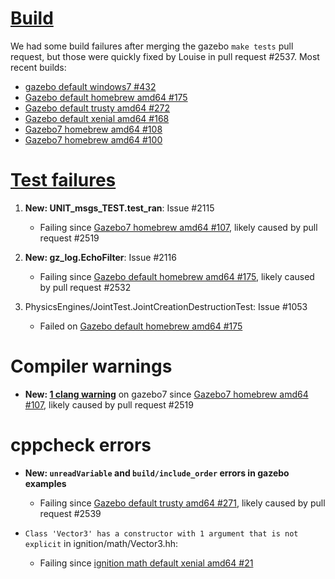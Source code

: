 # [Build](http://build.osrfoundation.org/view/BuildCopFail/)

We had some build failures after merging the gazebo `make tests` pull request, but those were quickly fixed by Louise in pull request #2537.
Most recent builds:

* [gazebo default windows7 #432](http://build.osrfoundation.org/job/gazebo-ci-default-windows7-amd64/432/)
* [Gazebo default homebrew amd64 #175](http://build.osrfoundation.org/view/BuildCopFail/job/gazebo-ci-default-homebrew-amd64/175/)
* [Gazebo default trusty amd64 #272](http://build.osrfoundation.org/view/BuildCopFail/job/gazebo-ci-default-trusty-amd64-gpu-nvidia/272/)
* [Gazebo default xenial amd64 #168](http://build.osrfoundation.org/job/gazebo-ci-default-xenial-amd64-gpu-none/168/)
* [Gazebo7 homebrew amd64 #108](http://build.osrfoundation.org/view/BuildCopFail/job/gazebo-ci-gazebo7-homebrew-amd64/108/)
* [Gazebo7 homebrew amd64 #100](http://build.osrfoundation.org/view/BuildCopFail/job/gazebo-ci-gazebo7-trusty-amd64-gpu-nvidia/100/)

# [Test failures](http://build.osrfoundation.org/view/BuildCopTests/)

1. **New: UNIT_msgs_TEST.test_ran**: Issue #2115

    * Failing since [Gazebo7 homebrew amd64 #107](http://build.osrfoundation.org/view/BuildCopFail/job/gazebo-ci-gazebo7-homebrew-amd64/107/), likely caused by pull request #2519

1. **New: gz_log.EchoFilter**: Issue #2116

    * Failing since [Gazebo default homebrew amd64 #175](http://build.osrfoundation.org/view/BuildCopFail/job/gazebo-ci-default-homebrew-amd64/175/), likely caused by pull request #2532

1. PhysicsEngines/JointTest.JointCreationDestructionTest: Issue #1053

    * Failed on [Gazebo default homebrew amd64 #175](http://build.osrfoundation.org/view/BuildCopTests/job/gazebo-ci-default-homebrew-amd64/175/testReport/(root)/PhysicsEngines_JointTest/JointCreationDestructionTest_0/)

# Compiler warnings

* **New: [1 clang warning](http://build.osrfoundation.org/view/BuildCopFail/job/gazebo-ci-gazebo7-homebrew-amd64/107/warnings8Result/)** on gazebo7 since [Gazebo7 homebrew amd64 #107](http://build.osrfoundation.org/view/BuildCopFail/job/gazebo-ci-gazebo7-homebrew-amd64/107/), likely caused by pull request #2519

# cppcheck errors

* **New: `unreadVariable` and `build/include_order` errors in gazebo examples**

    * Failing since [Gazebo default trusty amd64 #271](http://build.osrfoundation.org/view/BuildCopFail/job/gazebo-ci-default-trusty-amd64-gpu-nvidia/271/cppcheckResult/), likely caused by pull request #2539

* `Class 'Vector3' has a constructor with 1 argument that is not explicit` in ignition/math/Vector3.hh:

    * Failing since [ignition math default xenial amd64 #21](http://build.osrfoundation.org/view/BuildCopTests/job/ignition_math-ci-default-xenial-amd64/21/cppcheckResult/)